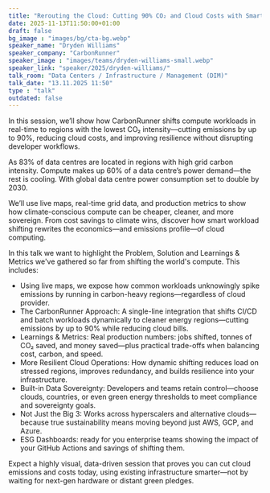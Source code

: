 ```yaml
---
title: "Rerouting the Cloud: Cutting 90% CO₂ and Cloud Costs with Smarter Workload Shifting 🇬🇧"
date: 2025-11-13T11:50:00+01:00
draft: false
bg_image : "images/bg/cta-bg.webp"
speaker_name: "Dryden Williams"
speaker_company: "CarbonRunner"
speaker_image : "images/teams/dryden-williams-small.webp"
speaker_link: "speaker/2025/dryden-williams/"
talk_room: "Data Centers / Infrastructure / Management (DIM)"
talk_date: "13.11.2025 11:50"
type : "talk"
outdated: false
---
```


In this session, we’ll show how CarbonRunner shifts compute workloads in real-time to regions with the lowest CO₂ intensity—cutting emissions by up to 90%, reducing cloud costs, and improving resilience without disrupting developer workflows.

As 83% of data centres are located in regions with high grid carbon intensity. Compute makes up 60% of a data centre’s power demand—the rest is cooling. With global data centre power consumption set to double by 2030.

We’ll use live maps, real-time grid data, and production metrics to show how climate-conscious compute can be cheaper, cleaner, and more sovereign. From cost savings to climate wins, discover how smart workload shifting rewrites the economics—and emissions profile—of cloud computing.

In this talk we want to highlight the Problem, Solution and Learnings & Metrics we've gathered so far from shifting the world's compute. This includes:

- Using live maps, we expose how common workloads unknowingly spike emissions by running in carbon-heavy regions—regardless of cloud provider.
- The CarbonRunner Approach: A single-line integration that shifts CI/CD and batch workloads dynamically to cleaner energy regions—cutting emissions by up to 90% while reducing cloud bills.
- Learnings & Metrics: Real production numbers: jobs shifted, tonnes of CO₂ saved, and money saved—plus practical trade-offs when balancing cost, carbon, and speed.
- More Resilient Cloud Operations: How dynamic shifting reduces load on stressed regions, improves redundancy, and builds resilience into your infrastructure.
- Built-in Data Sovereignty: Developers and teams retain control—choose clouds, countries, or even green energy thresholds to meet compliance and sovereignty goals.
- Not Just the Big 3: Works across hyperscalers and alternative clouds—because true sustainability means moving beyond just AWS, GCP, and Azure.
- ESG Dashboards: ready for you enterprise teams showing the impact of your GitHub Actions and savings of shifting them.

Expect a highly visual, data-driven session that proves you can cut cloud emissions and costs today, using existing infrastructure smarter—not by waiting for next-gen hardware or distant green pledges.
